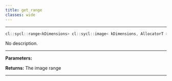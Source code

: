 ```yaml
---
title: get_range
classes: wide
---
```



---

```cpp
cl::sycl::range<kDimensions> cl::sycl::image< kDimensions, AllocatorT >::get_range() const
```


No description.


---
**Parameters:**

**Returns:** The image range 

---

